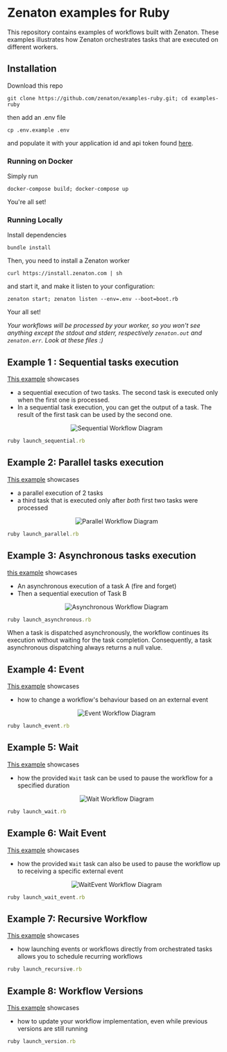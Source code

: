 # Zenaton examples for Ruby
This repository contains examples of workflows built with Zenaton. These examples illustrates how Zenaton orchestrates tasks that are executed on different workers.

## Installation
Download this repo
```
git clone https://github.com/zenaton/examples-ruby.git; cd examples-ruby
```
then add an .env file
```
cp .env.example .env
```
and populate it with your application id and api token found [here](https://zenaton.com/app/api).

### Running on Docker
Simply run
```
docker-compose build; docker-compose up
```

You're all set!

### Running Locally
Install dependencies
```
bundle install
```
Then, you need to install a Zenaton worker
```
curl https://install.zenaton.com | sh
```
and start it, and make it listen to your configuration:
```
zenaton start; zenaton listen --env=.env --boot=boot.rb
```
Your all set!


*Your workflows will be processed by your worker, so you won't see anything except the stdout and stderr, respectively `zenaton.out` and `zenaton.err`. Look at these files :)*

## Example 1 : Sequential tasks execution
[This example](https://github.com/zenaton/examples-ruby/tree/master/workflows/sequential_workflow.rb) showcases
- a sequential execution of two tasks. The second task is executed only when the first one is processed.
- In a sequential task execution, you can get the output of a task. The result of the first task can be used by the second one.

<p align="center">
    <img src="support/sequential_workflow.png" alt="Sequential Workflow Diagram" />
</p>

```ruby
ruby launch_sequential.rb
```

## Example 2: Parallel tasks execution
[This example](https://github.com/zenaton/examples-ruby/tree/master/workflows/parallel_workflow.rb) showcases
- a parallel execution of 2 tasks
- a third task that is executed only after *both* first two tasks were processed

<p align="center">
    <img src="support/parallel_workflow.png" alt="Parallel Workflow Diagram" />
</p>

```ruby
ruby launch_parallel.rb
```

## Example 3: Asynchronous tasks execution
[this example](https://github.com/zenaton/examples-ruby/tree/master/workflows/asynchronous_workflow.rb) showcases
- An asynchronous execution of a task A (fire and forget)
- Then a sequential execution of Task B

<p align="center">
    <img src="support/asynchronous_workflow.png" alt="Asynchronous Workflow Diagram" />
</p>

```ruby
ruby launch_asynchronous.rb
```

When a task is dispatched asynchronously, the workflow continues its execution without waiting for the task completion. Consequently, a task asynchronous dispatching always returns a null value.

## Example 4: Event
[This example](https://github.com/zenaton/examples-ruby/tree/master/workflows/event_workflow.rb) showcases
- how to change a workflow's behaviour based on an external event

<p align="center">
    <img src="support/event_workflow.png" alt="Event Workflow Diagram" />
</p>

```ruby
ruby launch_event.rb
```

## Example 5: Wait
[This example](https://github.com/zenaton/examples-ruby/tree/master/workflows/wait_workflow.rb) showcases
- how the provided `Wait` task can be used to pause the workflow for a specified duration

<p align="center">
    <img src="support/wait_workflow.png" alt="Wait Workflow Diagram" />
</p>

```ruby
ruby launch_wait.rb
```

## Example 6: Wait Event
[This example](https://github.com/zenaton/examples-ruby/tree/master/workflows/wait_event_workflow.rb) showcases
- how the provided `Wait` task can also be used to pause the workflow up to receiving a specific external event

<p align="center">
    <img src="support/waitEvent_workflow.png" alt="WaitEvent Workflow Diagram" />
</p>

```ruby
ruby launch_wait_event.rb
```

## Example 7: Recursive Workflow
[This example](https://github.com/zenaton/examples-ruby/tree/master/recursive/recursive_workflow.rb) showcases
- how launching events or workflows directly from orchestrated tasks allows you to schedule recurring workflows

```ruby
ruby launch_recursive.rb
```

## Example 8: Workflow Versions
[This example](https://github.com/zenaton/examples-ruby/tree/master/workflows/version_workflow.rb) showcases
- how to update your workflow implementation, even while previous versions are still running

```ruby
ruby launch_version.rb
```
